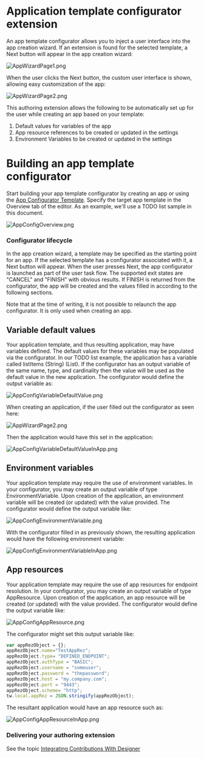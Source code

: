 # Application template configurator extension
An app template configurator allows you to inject a user interface into the app creation wizard. If an extension is found for the selected template, a Next button will appear in the app creation wizard:  

![AppWizardPage1.png](./images/AppWizardPage1.png)  

When the user clicks the Next button, the custom user interface is shown, allowing easy customization of the app:  

![AppWizardPage2.png](./images/AppWizardPage2.png)  

This authoring extension allows the following to be automatically set up for the user while creating an app based on your template:  
1. Default values for variables of the app
4. App resource references to be created or updated in the settings
5. Environment Variables to be created or updated in the settings

# Building an app template configurator
Start building your app template configurator by creating an app or using the [App Configurator Template](../Templates/App%20Configurator%20Template).  Specify the target app template in the Overview tab of the editor.  As an example, we'll use a TODO list sample in this document.  

![AppConfigOverview.png](./images/AppConfigOverview.png)

### Configurator lifecycle
In the app creation wizard, a template may be specified as the starting point for an app.  If the selected template has a configurator associated with it, a Next button will appear.  When the user presses Next, the app configurator is launched as part of the user task flow.  The supported exit states are "CANCEL" and "FINISH" with obvious results.  If FINISH is returned from the configurator, the app will be created and the values filled in according to the following sections.

Note that at the time of writing, it is not possible to relaunch the app configurator.  It is only used when creating an app.

## Variable default values  
Your application template, and thus resulting application, may have variables defined.  The default values for these variables may be populated via the configurator.  In our TODO list example, the application has a variable called listItems (String) (List).  If the configurator has an output variable of the same name, type, and cardinality then the value will be used as the default value in the new application.  The configurator would define the output variable as:  

![AppConfigVariableDefaultValue.png](./images/AppConfigVariableDefaultValue.png)  

When creating an application, if the user filled out the configurator as seen here:  

![AppWizardPage2.png](./images/AppWizardPage2.png)  

Then the application would have this set in the application:  

![AppConfigVariableDefaultValueInApp.png](./images/AppConfigVariableDefaultValueInApp.png)

## Environment variables  
Your application template may require the use of environment variables.  In your configurator, you may create an output variable of type EnvironmentVariable.  Upon creation of the application, an environment variable will be created (or updated) with the value provided.  The configurator would define the output variable like:  

![AppConfigEnvironmentVariable.png](./images/AppConfigEnvironmentVariable.png)  

With the configurator filled in as previously shown, the resulting application would have the following environment variable:  

![AppConfigEnvironmentVariableInApp.png](./images/AppConfigEnvironmentVariableInApp.png) 

## App resources  
Your application template may require the use of app resources for endpoint resolution.  In your configurator, you may create an output variable of type AppResource.  Upon creation of the application, an app resource will be created (or updated) with the value provided.  The configurator would define the output variable like:  

![AppConfigAppResource.png](./images/AppConfigAppResource.png)  

The configurator might set this output variable like:  
```javascript
var appRezObject = {};
appRezObject.name="TestAppRez";
appRezObject.type= "DEFINED_ENDPOINT";
appRezObject.authType = "BASIC";
appRezObject.username = "someuser";
appRezObject.password = "thepassword";
appRezObject.host = "my.company.com";
appRezObject.port = "9443";
appRezObject.scheme= "http";
tw.local.appRez = JSON.stringify(appRezObject);
```
The resultant application would have an app resource such as:  

![AppConfigAppResourceInApp.png](./images/AppConfigAppResourceInApp.png)  

### Delivering your authoring extension
See the topic [Integrating Contributions With Designer](../../../Integrating%20Contributions%20With%20Designer)
